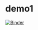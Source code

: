 # demo1

[![Binder](https://mybinder.org/badge_logo.svg)](https://mybinder.org/v2/gh/sigongul1/demo1/HEAD)
